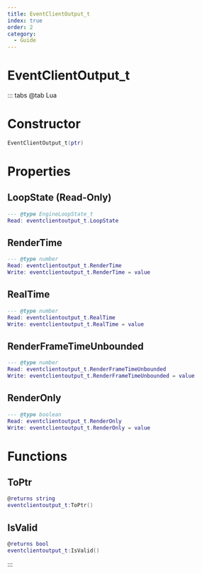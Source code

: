 ```yaml
---
title: EventClientOutput_t
index: true
order: 2
category:
  - Guide
---
```


# EventClientOutput_t

::: tabs
@tab Lua
# Constructor
```lua
EventClientOutput_t(ptr)
```
# Properties
## LoopState (Read-Only)
```lua
--- @type EngineLoopState_t
Read: eventclientoutput_t.LoopState
```
## RenderTime 
```lua
--- @type number
Read: eventclientoutput_t.RenderTime
Write: eventclientoutput_t.RenderTime = value
```
## RealTime 
```lua
--- @type number
Read: eventclientoutput_t.RealTime
Write: eventclientoutput_t.RealTime = value
```
## RenderFrameTimeUnbounded 
```lua
--- @type number
Read: eventclientoutput_t.RenderFrameTimeUnbounded
Write: eventclientoutput_t.RenderFrameTimeUnbounded = value
```
## RenderOnly 
```lua
--- @type boolean
Read: eventclientoutput_t.RenderOnly
Write: eventclientoutput_t.RenderOnly = value
```
# Functions
## ToPtr
```lua
@returns string
eventclientoutput_t:ToPtr()
```
## IsValid
```lua
@returns bool
eventclientoutput_t:IsValid()
```

:::